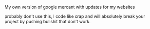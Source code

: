 My own version of google mercant with updates for my websites

probably don't use this, I code like crap and will absolutely break your project by pushing bullshit that don't work.